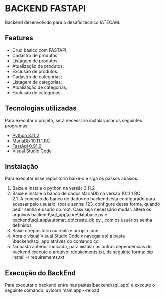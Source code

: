 # BACKEND FASTAPI
Backend desenvolvido para o desafio técnico IATECAM.

## Features
- Crud básico com FASTAPI;
- Cadastro de produtos;
- Listagem de produtos;
- Atualização de produtos;
- Exclusão de produtos.
- Cadastro de categorias;
- Listagem de categorias;
- Atualização de categorias;
- Exclusão de categorias.

## Tecnologias utilizadas
Para executar o projeto, será necessário instalar/usar os seguintes programas:
* [Python 3.11.2](https://www.python.org/downloads/)
* [MariaDb 10.11.1 RC](https://mariadb.org/)
* [FastApi 0.91.0](https://fastapi.tiangolo.com/)
* [Visual Studio Code](https://code.visualstudio.com/download)

## Instalação 
Para executar esse repositório baixe-o e siga os passos abaixos:
1. Baixe e instale o python na versão 3.11.2
2. Baixe e instale o banco de dados MariaDb na versão 10.11.1 RC <br>
    2.1. A conexão do banco de dados no backend está configurado para acessar pelo usuário: root e senha: 123, configure dessa forma, quando pedir senha e usurio do root.
    Caso seja necessário mudar. altere os arquivos backend\sql_app\core\database.py e backend\sql_app\automat_db\create_db.py , com os usuários senha definidos
3. Baixe o reposítorio ou realize um git clone.
4. Abra o visual Visual Studio Code e navegar até a pasta \backend\sql_app atráves do comando cd
5. Na pasta anterior indicada, para instalar as outras dependências do backend execute o arquivo: requirements.txt, da seguinte forma: pip install -r requirements.txt

## Execução do BackEnd
Para executar o backend entre nas pastas(backend/sql_app) e execute o seguinte comando: uvicorn main:app --reload 
